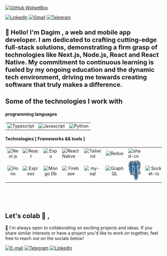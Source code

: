 
[![GitHub WidgetBox](https://github-widgetbox.vercel.app/api/profile?username=dagiStark&data=repositories,commits&theme=viridescent)](https://github.com/dagiStark)
<!-- <h3 align ="center"> <strong> Let`s Code.Build & FUN </strong> </h3>  -->
<div align="left" width="100%" height="100%">
 
[![LinkedIn](https://img.shields.io/badge/linkedin-%230077B5.svg?style=for-the-badge&logo=linkedin&logoColor=white)]([https://www.linkedin.com/in/dagi-gelaneh-978509296/])
[![Gmail](https://img.shields.io/badge/%20-Send%20Mail-black?color=14171A&labelColor=ef5350&logo=gmail&logoColor=ffffff&style=for-the-badge)](mailto:dagigelaneh26@gmail.com)
[![Telegram](https://img.shields.io/badge/Telegram-%231877F2.svg?style=for-the-badge&logo=Telegram&logoColor=white)](https://t.me/dagi_gel)
</div>



<h4 style="font-size : 20px;">👋 Hello! I'm Dagim , a web and mobile app developer. I am dedicated to crafting cutting-edge full-stack solutions, demonstrating a firm grasp of technologies like Next.js, Node.js, React and React Native. My commitment to continuous learning is fueled by my ongoing education and the dynamic tech environment, driving me towards creating software that truly makes a difference.<h4>

  

  
<h2> Some of the technologies I work with </h2>

<h4> programming languages</h4>
 
 <table width="100%" height="100%">
  <tr>
      <td>
        <img alt="Typescript" height=64px src="https://cdn.worldvectorlogo.com/logos/typescript.svg">
     </td>
     <td>
      <img alt="Javascript" height=64px src="https://cdn.worldvectorlogo.com/logos/logo-javascript.svg">
     </td>
     <td align="center">
       <img alt="Python" height=64px src= "https://cdn.worldvectorlogo.com/logos/python-5.svg">
     </td>
   </tr>
</table>

<h4> Technologies [ Frameworks && tools ] </h4>

<table>
   <tr>
      <td align="center">
       <img alt="Next js" height=64px src= "https://www.datocms-assets.com/75941/1657707878-nextjs_logo.png">
      </td>
      <td align="center">
       <img alt="React" height=64px src="https://cdn.worldvectorlogo.com/logos/react-2.svg">
      </td>
      <td align="center">
       <img alt="Expo" height=64px src="https://cdn.worldvectorlogo.com/logos/expo-1.svg">
      </td> 
      <td>
        <img alt="React Native" height=64px src="https://cdn.worldvectorlogo.com/logos/react-native-1.svg">
      </td>
      <td align="center">
       <img alt="Tailwind" height=64px src="https://cdn.worldvectorlogo.com/logos/tailwindcss.svg">
      </td>
      <td align="center">
       <img alt="Redux" height=64px src= "https://cdn.worldvectorlogo.com/logos/redux.svg">
      </td>
      <td>
       <img alt="shad-cn" height=64px src="https://pbs.twimg.com/media/FxoIFVgagAE-gqB?format=png&name=4096x4096">
      </td>
   </tr>
   <tr>
      <td align="center">
       <img alt="Hono" height=64px src="https://seeklogo.com/images/H/hono-logo-85A5D1206D-seeklogo.com.png">
      </td> 
      <td align="center">
       <img alt="Express" height=64px src="https://adware-technologies.s3.amazonaws.com/uploads/technology/thumbnail/20/express-js.png">
      </td>
      <td align="center">
       <img alt="Mongo Db" height=64px src="https://cdn.worldvectorlogo.com/logos/mongodb-icon-1.svg">
      </td>
      <td align="center">
       <img alt="Firebase" height=64px src="https://cdn.worldvectorlogo.com/logos/firebase-1.svg">
      </td>   
      <td align="center">
       <img alt="my-sql" height=64px src="https://brandslogos.com/wp-content/uploads/thumbs/mysql-logo-vector-1.svg">
      </td> 
      <td align="center">
       <img alt="GraphQL" height=64px src="https://cdn.worldvectorlogo.com/logos/graphql-logo-2.svg">
      </td> 
      <td align="center">
       <img alt="Posql" height=64px src="https://github.com/devicons/devicon/blob/master/icons/postgresql/postgresql-original.svg">
      </td>  
      <td align="center">
       <img alt="Socket-io" height=64px src="https://cdn.worldvectorlogo.com/logos/socket-io.svg">
      </td> 
   </tr>
 </table>
<br>




 
 

<br>
<br>

## Let's colab 🚀 ,

🌟 I'm always open to collaborating on exciting projects and ideas. If you share similar interests or have a project you'd like to work on together, feel free to reach out on the socials below!

<p>
  <a href="mailto:dagigelaneh26@gmail.com" target="_blank"><img alt="E-mail" src="https://img.shields.io/badge/-Gmail-ea4335?style=flat-square&logo=Gmail&logoColor=white" /></a>
  <a href="t.me/dagi_gel" target="_blank"><img alt="Telegram" src="https://img.shields.io/badge/-Telegram-0088cc?style=flat-square&logo=Telegram&logoColor=white" /></a>
  <a href="https://www.linkedin.com/in/dagi-gelaneh-978509296/" target="_blank"><img alt="LinkedIn" src="https://img.shields.io/badge/-LinkedIn-007ACC?style=flat-square&logo=linkedin&logoColor=white" />
</p>


